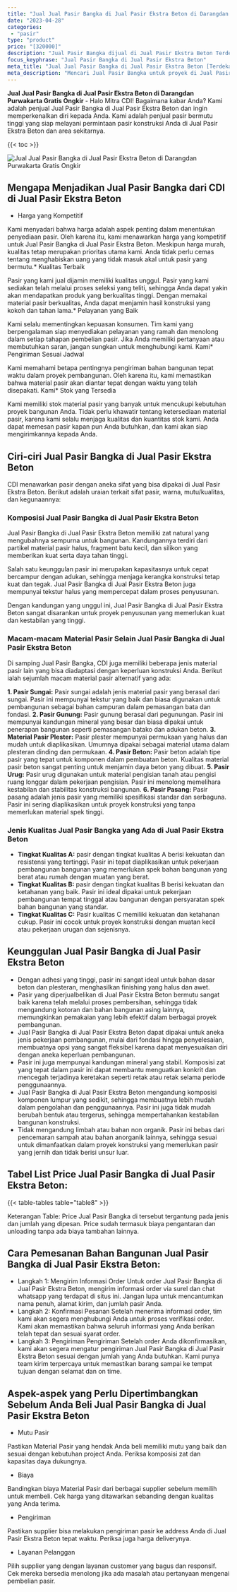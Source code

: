 ```yaml
---
title: "Jual Jual Pasir Bangka di Jual Pasir Ekstra Beton di Darangdan Purwakarta Gratis Ongkir"
date: "2023-04-28"
categories:
 - "pasir"
type: "product"
price: "[320000]"
description: "Jual Pasir Bangka dijual di Jual Pasir Ekstra Beton Terdekat. Jual Pasir Bangka ini sering digunakan dalam proyek konstruksi sebagai material adukan yang berkualitas dan bersih. Silakan hubungi kami untuk informasi lebih lanjut."
focus_keyphrase: "Jual Pasir Bangka di Jual Pasir Ekstra Beton"
meta_title: "Jual Jual Pasir Bangka di Jual Pasir Ekstra Beton [Terdekat] - CDI"
meta_description: "Mencari Jual Pasir Bangka untuk proyek di Jual Pasir Ekstra Beton? Kami memiliki Jual Pasir Bangka berkualitas untuk bahan campuran. Raih penawaran terbaik sekarang."
---
```


**Jual Jual Pasir Bangka di Jual Pasir Ekstra Beton di Darangdan Purwakarta Gratis Ongkir** - Halo Mitra CDI! Bagaimana kabar Anda? Kami adalah penjual Jual Pasir Bangka di Jual Pasir Ekstra Beton dan ingin memperkenalkan diri kepada Anda. Kami adalah penjual pasir bermutu tinggi yang siap melayani permintaan pasir konstruksi Anda di Jual Pasir Ekstra Beton dan area sekitarnya.

{{< toc >}}

![Jual Jual Pasir Bangka di Jual Pasir Ekstra Beton di Darangdan Purwakarta Gratis Ongkir](/images/pasir/pasir-bangunan-08.jpg)

## Mengapa Menjadikan Jual Pasir Bangka dari CDI di Jual Pasir Ekstra Beton

*   Harga yang Kompetitif

Kami menyadari bahwa harga adalah aspek penting dalam menentukan penyediaan pasir. Oleh karena itu, kami menawarkan harga yang kompetitif untuk Jual Pasir Bangka di Jual Pasir Ekstra Beton. Meskipun harga murah, kualitas tetap merupakan prioritas utama kami. Anda tidak perlu cemas tentang menghabiskan uang yang tidak masuk akal untuk pasir yang bermutu.*   Kualitas Terbaik

Pasir yang kami jual dijamin memiliki kualitas unggul. Pasir yang kami sediakan telah melalui proses seleksi yang teliti, sehingga Anda dapat yakin akan mendapatkan produk yang berkualitas tinggi. Dengan memakai material pasir berkualitas, Anda dapat menjamin hasil konstruksi yang kokoh dan tahan lama.*   Pelayanan yang Baik

Kami selalu mementingkan kepuasan konsumen. Tim kami yang berpengalaman siap menyediakan pelayanan yang ramah dan menolong dalam setiap tahapan pembelian pasir. Jika Anda memiliki pertanyaan atau membutuhkan saran, jangan sungkan untuk menghubungi kami. Kami*   Pengiriman Sesuai Jadwal

Kami memahami betapa pentingnya pengiriman bahan bangunan tepat waktu dalam proyek pembangunan. Oleh karena itu, kami memastikan bahwa material pasir akan diantar tepat dengan waktu yang telah disepakati. Kami*   Stok yang Tersedia

Kami memiliki stok material pasir yang banyak untuk mencukupi kebutuhan proyek bangunan Anda. Tidak perlu khawatir tentang ketersediaan material pasir, karena kami selalu menjaga kualitas dan kuantitas stok kami. Anda dapat memesan pasir kapan pun Anda butuhkan, dan kami akan siap mengirimkannya kepada Anda. 

## Ciri-ciri Jual Pasir Bangka di Jual Pasir Ekstra Beton

CDI menawarkan pasir dengan aneka sifat yang bisa dipakai di Jual Pasir Ekstra Beton. Berikut adalah uraian terkait sifat pasir, warna, mutu/kualitas, dan kegunaannya:

### Komposisi Jual Pasir Bangka di Jual Pasir Ekstra Beton

Jual Pasir Bangka di Jual Pasir Ekstra Beton memiliki zat natural yang mengubahnya sempurna untuk bangunan. Kandungannya terdiri dari partikel material pasir halus, fragment batu kecil, dan silikon yang memberikan kuat serta daya tahan tinggi.

Salah satu keunggulan pasir ini merupakan kapasitasnya untuk cepat bercampur dengan adukan, sehingga menjaga kerangka konstruksi tetap kuat dan tegak. Jual Pasir Bangka di Jual Pasir Ekstra Beton juga mempunyai tekstur halus yang mempercepat dalam proses penyusunan.

Dengan kandungan yang unggul ini, Jual Pasir Bangka di Jual Pasir Ekstra Beton sangat disarankan untuk proyek penyusunan yang memerlukan kuat dan kestabilan yang tinggi.

### Macam-macam Material Pasir Selain Jual Pasir Bangka di Jual Pasir Ekstra Beton

Di samping Jual Pasir Bangka, CDI juga memiliki beberapa jenis material pasir lain yang bisa diadaptasi dengan keperluan konstruksi Anda. Berikut ialah sejumlah macam material pasir alternatif yang ada:

**1\. Pasir Sungai:** Pasir sungai adalah jenis material pasir yang berasal dari sungai. Pasir ini mempunyai tekstur yang baik dan biasa digunakan untuk pembangunan sebagai bahan campuran dalam pemasangan bata dan fondasi.
**2\. Pasir Gunung:** Pasir gunung berasal dari pegunungan. Pasir ini mempunyai kandungan mineral yang besar dan biasa dipakai untuk penerapan bangunan seperti pemasangan batako dan adukan beton.
**3\. Material Pasir Plester:** Pasir plester mempunyai permukaan yang halus dan mudah untuk diaplikasikan. Umumnya dipakai sebagai material utama dalam plesteran dinding dan permukaan.
**4\. Pasir Beton:** Pasir beton adalah tipe pasir yang tepat untuk komponen dalam pembuatan beton. Kualitas material pasir beton sangat penting untuk menjamin daya beton yang dibuat.
**5\. Pasir Urug:** Pasir urug digunakan untuk material pengisian tanah atau pengisi ruang longgar dalam pekerjaan pengisian. Pasir ini menolong memelihara kestabilan dan stabilitas konstruksi bangunan.
**6\. Pasir Pasang:** Pasir pasang adalah jenis pasir yang memiliki spesifikasi standar dan serbaguna. Pasir ini sering diaplikasikan untuk proyek konstruksi yang tanpa memerlukan material spek tinggi.

### Jenis Kualitas Jual Pasir Bangka yang Ada di Jual Pasir Ekstra Beton

*   **Tingkat Kualitas A:** pasir dengan tingkat kualitas A berisi kekuatan dan resistensi yang tertinggi. Pasir ini tepat diaplikasikan untuk pekerjaan pembangunan bangunan yang memerlukan spek bahan bangunan yang berat atau rumah dengan muatan yang berat.
*   **Tingkat Kualitas B:** pasir dengan tingkat kualitas B berisi kekuatan dan ketahanan yang baik. Pasir ini ideal dipakai untuk pekerjaan pembangunan tempat tinggal atau bangunan dengan persyaratan spek bahan bangunan yang standar.
*   **Tingkat Kualitas C:** Pasir kualitas C memiliki kekuatan dan ketahanan cukup. Pasir ini cocok untuk proyek konstruksi dengan muatan kecil atau pekerjaan urugan dan sejenisnya.

## Keunggulan Jual Pasir Bangka di Jual Pasir Ekstra Beton

*   Dengan adhesi yang tinggi, pasir ini sangat ideal untuk bahan dasar beton dan plesteran, menghasilkan finishing yang halus dan awet.
*   Pasir yang diperjualbelikan di Jual Pasir Ekstra Beton bermutu sangat baik karena telah melalui proses pembersihan, sehingga tidak mengandung kotoran dan bahan bangunan asing lainnya, memungkinkan pemakaian yang lebih efektif dalam berbagai proyek pembangunan.
*   Jual Pasir Bangka di Jual Pasir Ekstra Beton dapat dipakai untuk aneka jenis pekerjaan pembangunan, mulai dari fondasi hingga penyelesaian, membuatnya opsi yang sangat fleksibel karena dapat menyesuaikan diri dengan aneka keperluan pembangunan.
*   Pasir ini juga mempunyai kandungan mineral yang stabil. Komposisi zat yang tepat dalam pasir ini dapat membantu menguatkan konkrit dan mencegah terjadinya keretakan seperti retak atau retak selama periode penggunaannya.
*   Jual Pasir Bangka di Jual Pasir Ekstra Beton mengandung komposisi komponen lumpur yang sedikit, sehingga membuatnya lebih mudah dalam pengolahan dan penggunaannya. Pasir ini juga tidak mudah berubah bentuk atau tergerus, sehingga mempertahankan kestabilan bangunan konstruksi.
*   Tidak mengandung limbah atau bahan non organik. Pasir ini bebas dari pencemaran sampah atau bahan anorganik lainnya, sehingga sesuai untuk dimanfaatkan dalam proyek konstruksi yang memerlukan pasir yang jernih dan tidak berisi unsur luar.

## Tabel List Price Jual Pasir Bangka di Jual Pasir Ekstra Beton:

{{< table-tables table="table8" >}}

Keterangan Table: Price Jual Pasir Bangka di tersebut tergantung pada jenis dan jumlah yang dipesan. Price sudah termasuk biaya pengantaran dan unloading tanpa ada biaya tambahan lainnya.

## Cara Pemesanan Bahan Bangunan Jual Pasir Bangka di Jual Pasir Ekstra Beton:

*   Langkah 1: Mengirim Informasi Order
Untuk order Jual Pasir Bangka di Jual Pasir Ekstra Beton, mengirim informasi order via surel dan chat whatsapp yang terdapat di situs ini. Jangan lupa untuk mencantumkan nama penuh, alamat kirim, dan jumlah pasir Anda.
*   Langkah 2: Konfirmasi Pesanan
Setelah menerima informasi order, tim kami akan segera menghubungi Anda untuk proses verifikasi order. Kami akan memastikan bahwa seluruh informasi yang Anda berikan telah tepat dan sesuai syarat order.
*   Langkah 3: Pengiriman Pengiriman
Setelah order Anda dikonfirmasikan, kami akan segera mengatur pengiriman Jual Pasir Bangka di Jual Pasir Ekstra Beton sesuai dengan jumlah yang Anda butuhkan. Kami punya team kirim terpercaya untuk memastikan barang sampai ke tempat tujuan dengan selamat dan on time.

## Aspek-aspek yang Perlu Dipertimbangkan Sebelum Anda Beli Jual Pasir Bangka di Jual Pasir Ekstra Beton

*   Mutu Pasir

Pastikan Material Pasir yang hendak Anda beli memiliki mutu yang baik dan sesuai dengan kebutuhan project Anda. Periksa komposisi zat dan kapasitas daya dukungnya.
*   Biaya

Bandingkan biaya Material Pasir dari berbagai supplier sebelum memilih untuk membeli. Cek harga yang ditawarkan sebanding dengan kualitas yang Anda terima.
*   Pengiriman

Pastikan supplier bisa melakukan pengiriman pasir ke address Anda di Jual Pasir Ekstra Beton tepat waktu. Periksa juga harga deliverynya.
*   Layanan Pelanggan

Pilih supplier yang dengan layanan customer yang bagus dan responsif. Cek mereka bersedia menolong jika ada masalah atau pertanyaan mengenai pembelian pasir.